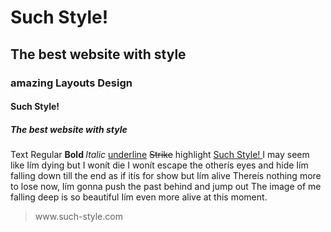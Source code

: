 <link rel="stylesheet"type="text/css"href="https://suchstylecss.webs.com/V12/SAW/13/01.css">

<h1>Such Style!</h1>
<h2>The best website with style</h2>

<h3>amazing<span> Layouts Design </span></h3>

<h4>Such Style!</h4>
<h5>The best website with style</h5>

Text Regular <b>Bold </b> <i>Italic</i>   <u>underline</u>   <s>Strike</s>   <h>highlight</h>   <a href="http://www.such-style.com" target="_blank" title=""> Such Style! </a>
I may seem like Iím dying but I wonít die
I wonít escape the otherís eyes and hide
Iím falling down till the end as if itís for show but Iím alive
Thereís nothing more to lose now, Iím gonna push the past behind and jump out
The image of me falling deep is so beautiful
Iím even more alive at this moment.

<blockquote> www.such-style.com  </blockquote>
